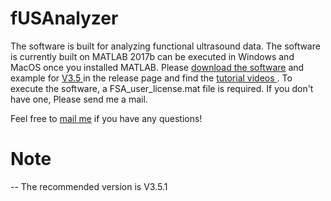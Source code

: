 # fUSAnalyzer 

The software is built for analyzing functional ultrasound data. The software is currently built on MATLAB 2017b can be executed in Windows and MacOS once you installed MATLAB. Please <a href="https://github.com/YunAnGitHub/fUSIAnalyzer/tags"> download the software</a> and example for <a href="https://github.com/YunAnGitHub/fUSIAnalyzer/releases/tag/Example"> V3.5 </a> in the release page and find the <a href="https://www.youtube.com/playlist?list=PL93HKOLmIO_cK9zdETniLOAj49CIWAb20"> tutorial videos </a>. To execute the software, a FSA_user_license.mat file is required. If you don't have one, Please send me a mail.

Feel free to <A HREF="mailto:yun-an.huang@nerf.be">mail me</A>  if you have any questions!


# Note 

--
The recommended version is V3.5.1  

